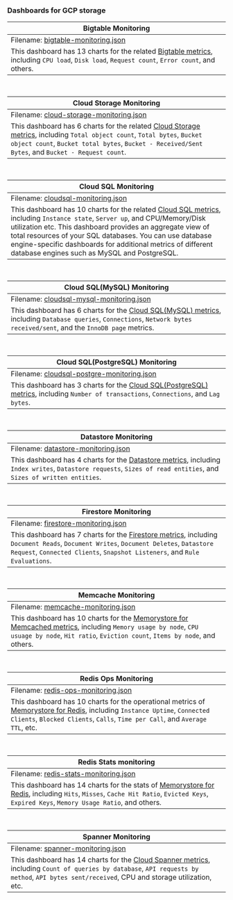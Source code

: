 ### Dashboards for GCP storage


|Bigtable Monitoring|
|----------------------|
|Filename: [bigtable-monitoring.json](bigtable-monitoring.json)|
|This dashboard has 13 charts for the related [Bigtable metrics](https://cloud.google.com/monitoring/api/metrics_gcp#gcp-bigtable), including `CPU load`, `Disk load`, `Request count`, `Error count`, and others.|

&nbsp;

|Cloud Storage Monitoring|
|----------------------|
|Filename: [cloud-storage-monitoring.json](cloud-storage-monitoring.json)|
|This dashboard has 6 charts for the related [Cloud Storage metrics](https://cloud.google.com/monitoring/api/metrics_gcp#gcp-storage), including `Total object count`, `Total bytes`, `Bucket object count`, `Bucket total bytes`, `Bucket - Received/Sent Bytes`, and `Bucket - Request count`.|

&nbsp;

|Cloud SQL Monitoring|
|----------------------|
|Filename: [cloudsql-monitoring.json](cloudsql-monitoring.json)|
|This dashboard has 10 charts for the related [Cloud SQL metrics](https://cloud.google.com/monitoring/api/metrics_gcp#gcp-cloudsql), including `Instance state`, `Server up`, and CPU/Memory/Disk utilization etc. This dashboard provides an aggregate view of total resources of your SQL databases. You can use database engine-specific dashboards for additional metrics of different database engines such as MySQL and PostgreSQL.

&nbsp;

|Cloud SQL(MySQL) Monitoring|
|----------------------|
|Filename: [cloudsql-mysql-monitoring.json](cloudsql-mysql-monitoring.json)|
|This dashboard has 6 charts for the [Cloud SQL(MySQL) metrics](https://cloud.google.com/monitoring/api/metrics_gcp#gcp-cloudsql), including `Database queries`, `Connections`, `Network bytes received/sent`, and the `InnoDB page` metrics.

&nbsp;

|Cloud SQL(PostgreSQL) Monitoring|
|----------------------|
|Filename: [cloudsql-postgre-monitoring.json](cloudsql-postgre-monitoring.json)
|This dashboard has 3 charts for the [Cloud SQL(PostgreSQL) metrics](https://cloud.google.com/monitoring/api/metrics_gcp#gcp-cloudsql), including `Number of transactions`, `Connections`, and `Lag bytes`.

&nbsp;

|Datastore Monitoring|
|----------------------|
|Filename: [datastore-monitoring.json](datastore-monitoring.json)|
|This dashboard has 4 charts for the [Datastore metrics](https://cloud.google.com/monitoring/api/metrics_gcp#gcp-datastore), including `Index writes`, `Datastore requests`, `Sizes of read entities`, and `Sizes of written entities`.|

&nbsp;

|Firestore Monitoring|
|----------------------|
|Filename: [firestore-monitoring.json](firestore-monitoring.json)|
|This dashboard has 7 charts for the [Firestore metrics](https://cloud.google.com/monitoring/api/metrics_gcp#gcp-firestore), including `Document Reads`, `Document Writes`, `Document Deletes`, `Datastore Request`, `Connected Clients`, `Snapshot Listeners`, and `Rule Evaluations`.|

&nbsp;

|Memcache Monitoring|
|----------------------|
|Filename: [memcache-monitoring.json](memcache-monitoring.json)|
|This dashboard has 10 charts for the [Memorystore for Memcached metrics](https://cloud.google.com/monitoring/api/metrics_gcp#gcp-memcache), including `Memory usage by node`, `CPU usuage by node`, `Hit ratio`, `Eviction count`, `Items by node`, and others.

&nbsp;

|Redis Ops Monitoring|
|----------------------|
|Filename: [redis-ops-monitoring.json](redis-ops-monitoring.json)|
|This dashboard has 10 charts for the operational metrics of [Memorystore for Redis](https://cloud.google.com/monitoring/api/metrics_gcp#gcp-redis), including `Instance Uptime`, `Connected Clients`, `Blocked Clients`, `Calls`, `Time per Call`, and `Average TTL`, etc.|

&nbsp;

|Redis Stats monitoring|
|----------------------|
|Filename: [redis-stats-monitoring.json](redis-stats-monitoring.json)|
|This dashboard has 14 charts for the stats of [Memorystore for Redis](https://cloud.google.com/monitoring/api/metrics_gcp#gcp-redis), including `Hits`, `Misses`, `Cache Hit Ratio`, `Evicted Keys`, `Expired Keys`, `Memory Usage Ratio`, and others.

&nbsp;

|Spanner Monitoring|
|----------------------|
|Filename: [spanner-monitoring.json](spanner-monitoring.json)|
|This dashboard has 14 charts for the [Cloud Spanner metrics](https://cloud.google.com/monitoring/api/metrics_gcp#gcp-spanner), including `Count of queries by database`, `API requests by method`, `API bytes sent/received`, CPU and storage utilization, etc.